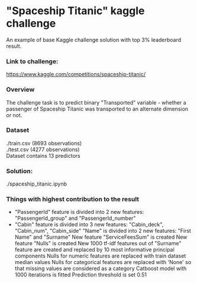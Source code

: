 # "Spaceship Titanic" kaggle challenge

An example of base Kaggle challenge solution with top 3% leaderboard result.

### Link to challenge:
https://www.kaggle.com/competitions/spaceship-titanic/

### Overview
The challenge task is to predict binary "Transported" variable - whether a passenger of Spaceship Titanic was transported to an alternate dimension or not.

### Dataset
./train.csv (8693 observations) <br>
./test.csv (4277 observations) <br>
Dataset contains 13 predictors

### Solution:
./spaceship_titanic.ipynb

### Things with highest contribution to the result
- "PassengerId" feature is divided into 2 new features: "PassengerId_group" and "PassengerId_number"
- "Cabin" feature is divided into 3 new features: "Cabin_deck", "Cabin_num", "Cabin_side"
"Name" is divided into 2 new features: "First Name" and "Surname"
New feature "ServiceFeesSum" is created
New feature "Nulls" is created
New 1000 tf-idf features out of "Surname" feature are created and replaced by 10 most informative principal components
Nulls for numeric features are replaced with train dataset median values
Nulls for categorical features are replaced with 'None' so that missing values are considered as a category
Catboost model with 1000 iterations is fitted
Prediction threshold is set 0.51
